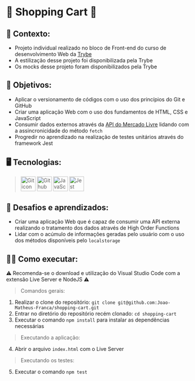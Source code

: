 # 🛒 Shopping Cart 🛒 #
## 📝 Contexto: 
* Projeto individual realizado no bloco de Front-end do curso de desenvolvimento Web da
<a href="https://www.betrybe.com/">Trybe</a>
* A estilização desse projeto foi disponibilizada pela Trybe
* Os mocks desse projeto foram disponibilizados pela Trybe
## 🎯 Objetivos: 
* Aplicar o versionamento de códigos com o uso dos princípios do Git e GitHub 
* Criar uma aplicação Web com o uso dos fundamentos de HTML, CSS e JavaScript
* Consumir dados externos através da <a href="https://developers.mercadolivre.com.br/pt_br/api-docs-pt-br">API do Mercado Livre</a> lidando com a assincronicidade do método ``` fetch ```
* Progredir no aprendizado na realização de testes unitários através do framework Jest
## 🖥️ Tecnologias:
> <img src="https://cdn.jsdelivr.net/gh/devicons/devicon/icons/git/git-original.svg" height=40 alt="Git icon"/>
> <img src="https://cdn.jsdelivr.net/gh/devicons/devicon/icons/github/github-original.svg" height=40 alt="Github icon"/>
> <img src="https://cdn.jsdelivr.net/gh/devicons/devicon/icons/javascript/javascript-original.svg" height=40 alt="JavaScript icon"/>
> <img src="https://cdn.jsdelivr.net/gh/devicons/devicon/icons/jest/jest-plain.svg" height=40 alt="Jest icon"/>
## 🧠 Desafios e aprendizados:
* Criar uma aplicação Web que é capaz de consumir uma API externa realizando o tratamento dos dados através de High Order Functions
* Lidar com o acúmulo de informações geradas pelo usuário com o uso dos métodos disponíveis pelo ```localstorage```
## 👨‍💻 Como executar: 
⚠️ Recomenda-se o download e utilização do Visual Studio Code com a extensão Live Server e NodeJS ⚠️
> Comandos gerais:
1. Realizar o clone do repositório: ``` git clone git@github.com:Joao-Matheus-Franca/shopping-cart.git ```
2. Entrar no diretório do repositório recém clonado: ``` cd shopping-cart ``` 
3. Executar o comando ``` npm install ``` para instalar as dependências necessárias
> Executando a aplicação:
4. Abrir o arquivo ``` index.html ``` com o Live Server
> Executando os testes:
5. Executar o comando ``` npm test ```
